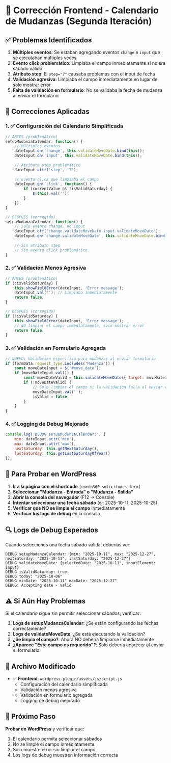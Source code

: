 # 🔧 Corrección Frontend - Calendario de Mudanzas (Segunda Iteración)

## ✅ Problemas Identificados

1. **Múltiples eventos**: Se estaban agregando eventos `change` e `input` que se ejecutaban múltiples veces
2. **Evento click problemático**: Limpiaba el campo inmediatamente si no era sábado válido
3. **Atributo step**: El `step="7"` causaba problemas con el input de fecha
4. **Validación agresiva**: Limpiaba el campo inmediatamente en lugar de solo mostrar error
5. **Falta de validación en formulario**: No se validaba la fecha de mudanza al enviar el formulario

## 🔧 Correcciones Aplicadas

### **1. ✅ Configuración del Calendario Simplificada**

```javascript
// ANTES (problemático)
setupMudanzaCalendar: function() {
    // Múltiples eventos
    dateInput.on('change', this.validateMoveDate.bind(this));
    dateInput.on('input', this.validateMoveDate.bind(this));
    
    // Atributo step problemático
    dateInput.attr('step', '7');
    
    // Evento click que limpiaba el campo
    dateInput.on('click', function() {
        if (currentValue && !isValidSaturday) {
            $(this).val('');
        }
    });
}

// DESPUÉS (corregido)
setupMudanzaCalendar: function() {
    // Solo evento change, no input
    dateInput.off('change.validateMoveDate input.validateMoveDate');
    dateInput.on('change.validateMoveDate', this.validateMoveDate.bind(this));
    
    // Sin atributo step
    // Sin evento click problemático
}
```

### **2. ✅ Validación Menos Agresiva**

```javascript
// ANTES (problemático)
if (!isValidSaturday) {
    this.showFieldError(dateInput, 'Error message');
    dateInput.val(''); // Limpiaba inmediatamente
    return false;
}

// DESPUÉS (corregido)
if (!isValidSaturday) {
    this.showFieldError(dateInput, 'Error message');
    // NO limpiar el campo inmediatamente, solo mostrar error
    return false;
}
```

### **3. ✅ Validación en Formulario Agregada**

```javascript
// NUEVO: Validación específica para mudanzas al enviar formulario
if (formData.request_type.includes('Mudanza')) {
    const moveDateInput = $('#move_date');
    if (moveDateInput.val()) {
        const moveDateValid = this.validateMoveDate({ target: moveDateInput[0] });
        if (!moveDateValid) {
            // Solo limpiar el campo si la validación falla al enviar el formulario
            moveDateInput.val('');
            isValid = false;
        }
    }
}
```

### **4. ✅ Logging de Debug Mejorado**

```javascript
console.log('DEBUG setupMudanzaCalendar:', {
    min: dateInput.attr('min'),
    max: dateInput.attr('max'),
    nextSaturday: this.getNextSaturday(),
    lastSaturday: this.getLastSaturdayOfYear()
});
```

## 🧪 Para Probar en WordPress

1. **Ir a la página con el shortcode** `[condo360_solicitudes_form]`
2. **Seleccionar "Mudanza - Entrada" o "Mudanza - Salida"**
3. **Abrir la consola del navegador** (F12 → Console)
4. **Intentar seleccionar una fecha sábado** (ej: 2025-10-11, 2025-10-25)
5. **Verificar que NO se limpie el campo** inmediatamente
6. **Verificar los logs de debug** en la consola

## 🔍 Logs de Debug Esperados

Cuando selecciones una fecha sábado válida, deberías ver:

```
DEBUG setupMudanzaCalendar: {min: "2025-10-11", max: "2025-12-27", nextSaturday: "2025-10-11", lastSaturday: "2025-12-27"}
DEBUG validateMoveDate: {selectedDate: "2025-10-11", inputElement: input}
DEBUG isValidSaturday: true
DEBUG today: "2025-10-06"
DEBUG minDate: "2025-10-11" maxDate: "2025-12-27"
DEBUG: Accepting date - valid
```

## ⚠️ Si Aún Hay Problemas

Si el calendario sigue sin permitir seleccionar sábados, verificar:

1. **Logs de setupMudanzaCalendar**: ¿Se están configurando las fechas correctamente?
2. **Logs de validateMoveDate**: ¿Se está ejecutando la validación?
3. **¿Se limpia el campo?**: Ahora NO debería limpiarse inmediatamente
4. **¿Aparece "Este campo es requerido"?**: Solo debería aparecer al enviar el formulario

## 📁 Archivo Modificado

- ✅ **Frontend**: `wordpress-plugin/assets/js/script.js`
  - Configuración del calendario simplificada
  - Validación menos agresiva
  - Validación en formulario agregada
  - Logging de debug mejorado

## 🎯 Próximo Paso

**Probar en WordPress** y verificar que:
1. El calendario permita seleccionar sábados
2. No se limpie el campo inmediatamente
3. Solo muestre error sin limpiar el campo
4. Los logs de debug muestren información correcta
